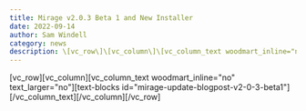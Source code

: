 ```yaml
---
title: Mirage v2.0.3 Beta 1 and New Installer
date: 2022-09-14
author: Sam Windell
category: news
description: \[vc_row\]\[vc_column\]\[vc_column_text woodmart_inline="no" text_larger="no"\]\[text-blocks id="mirage-update-blogpost-v2-0-3-beta1"\]\[/vc_column_text\]\[/vc_column\]\[/vc_row\]
---
```

\[vc_row\]\[vc_column\]\[vc_column_text woodmart_inline="no" text_larger="no"\]\[text-blocks id="mirage-update-blogpost-v2-0-3-beta1"\]\[/vc_column_text\]\[/vc_column\]\[/vc_row\]
